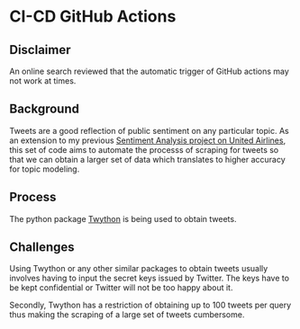 # CI-CD GitHub Actions

## Disclaimer 
An online search reviewed that the automatic trigger of GitHub actions may not work at times.

## Background
Tweets are a good reflection of public sentiment on any particular topic. As an extension to my previous [Sentiment Analysis project on United Airlines](https://github.com/kenneth-cheong/Airlines-Tweets-Sentiment-Analysis), this set of code aims to automate the processs of scraping for tweets so that we can obtain a larger set of data which translates to higher accuracy for topic modeling. 

## Process 
The python package [Twython](https://twython.readthedocs.io/en/latest/) is being used to obtain tweets. 

## Challenges
Using Twython or any other similar packages to obtain tweets usually involves having to input the secret keys issued by Twitter. The keys have to be kept confidential or Twitter will not be too happy about it. 

Secondly, Twython has a restriction of obtaining up to 100 tweets per query thus making the scraping of a large set of tweets cumbersome. 


